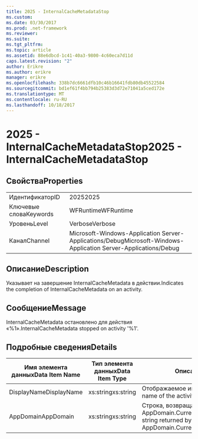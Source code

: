 ```yaml
---
title: 2025 - InternalCacheMetadataStop
ms.custom: 
ms.date: 03/30/2017
ms.prod: .net-framework
ms.reviewer: 
ms.suite: 
ms.tgt_pltfrm: 
ms.topic: article
ms.assetid: 88e6dbcd-1c41-40a3-9800-4c60eca7d11d
caps.latest.revision: "2"
author: Erikre
ms.author: erikre
manager: erikre
ms.openlocfilehash: 338b7dc6661dfb10c46b16641fdb80db45522584
ms.sourcegitcommit: bd1ef61f4bb794b25383d3d72e71041a5ced172e
ms.translationtype: MT
ms.contentlocale: ru-RU
ms.lasthandoff: 10/18/2017
---
```

# <a name="2025---internalcachemetadatastop"></a><span data-ttu-id="484ed-102">2025 - InternalCacheMetadataStop</span><span class="sxs-lookup"><span data-stu-id="484ed-102">2025 - InternalCacheMetadataStop</span></span>
## <a name="properties"></a><span data-ttu-id="484ed-103">Свойства</span><span class="sxs-lookup"><span data-stu-id="484ed-103">Properties</span></span>  
  
|||  
|-|-|  
|<span data-ttu-id="484ed-104">Идентификатор</span><span class="sxs-lookup"><span data-stu-id="484ed-104">ID</span></span>|<span data-ttu-id="484ed-105">2025</span><span class="sxs-lookup"><span data-stu-id="484ed-105">2025</span></span>|  
|<span data-ttu-id="484ed-106">Ключевые слова</span><span class="sxs-lookup"><span data-stu-id="484ed-106">Keywords</span></span>|<span data-ttu-id="484ed-107">WFRuntime</span><span class="sxs-lookup"><span data-stu-id="484ed-107">WFRuntime</span></span>|  
|<span data-ttu-id="484ed-108">Уровень</span><span class="sxs-lookup"><span data-stu-id="484ed-108">Level</span></span>|<span data-ttu-id="484ed-109">Verbose</span><span class="sxs-lookup"><span data-stu-id="484ed-109">Verbose</span></span>|  
|<span data-ttu-id="484ed-110">Канал</span><span class="sxs-lookup"><span data-stu-id="484ed-110">Channel</span></span>|<span data-ttu-id="484ed-111">Microsoft-Windows-Application Server-Applications/Debug</span><span class="sxs-lookup"><span data-stu-id="484ed-111">Microsoft-Windows-Application Server-Applications/Debug</span></span>|  
  
## <a name="description"></a><span data-ttu-id="484ed-112">Описание</span><span class="sxs-lookup"><span data-stu-id="484ed-112">Description</span></span>  
 <span data-ttu-id="484ed-113">Указывает на завершение InternalCacheMetadata в действии.</span><span class="sxs-lookup"><span data-stu-id="484ed-113">Indicates the completion of InternalCacheMetadata on an activity.</span></span>  
  
## <a name="message"></a><span data-ttu-id="484ed-114">Сообщение</span><span class="sxs-lookup"><span data-stu-id="484ed-114">Message</span></span>  
 <span data-ttu-id="484ed-115">InternalCacheMetadata остановлено для действия «%1».</span><span class="sxs-lookup"><span data-stu-id="484ed-115">InternalCacheMetadata stopped on activity '%1'.</span></span>  
  
## <a name="details"></a><span data-ttu-id="484ed-116">Подробные сведения</span><span class="sxs-lookup"><span data-stu-id="484ed-116">Details</span></span>  
  
|<span data-ttu-id="484ed-117">Имя элемента данных</span><span class="sxs-lookup"><span data-stu-id="484ed-117">Data Item Name</span></span>|<span data-ttu-id="484ed-118">Тип элемента данных</span><span class="sxs-lookup"><span data-stu-id="484ed-118">Data Item Type</span></span>|<span data-ttu-id="484ed-119">Описание</span><span class="sxs-lookup"><span data-stu-id="484ed-119">Description</span></span>|  
|--------------------|--------------------|-----------------|  
|<span data-ttu-id="484ed-120">DisplayName</span><span class="sxs-lookup"><span data-stu-id="484ed-120">DisplayName</span></span>|<span data-ttu-id="484ed-121">xs:string</span><span class="sxs-lookup"><span data-stu-id="484ed-121">xs:string</span></span>|<span data-ttu-id="484ed-122">Отображаемое имя действия.</span><span class="sxs-lookup"><span data-stu-id="484ed-122">The display name of the activity.</span></span>|  
|<span data-ttu-id="484ed-123">AppDomain</span><span class="sxs-lookup"><span data-stu-id="484ed-123">AppDomain</span></span>|<span data-ttu-id="484ed-124">xs:string</span><span class="sxs-lookup"><span data-stu-id="484ed-124">xs:string</span></span>|<span data-ttu-id="484ed-125">Строка, возвращаемая AppDomain.CurrentDomain.FriendlyName.</span><span class="sxs-lookup"><span data-stu-id="484ed-125">The string returned by AppDomain.CurrentDomain.FriendlyName.</span></span>|
